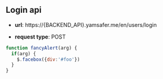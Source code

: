## Login api

* **url**:
https://{BACKEND_API}.yamsafer.me/en/users/login

* **request type**:
POST

```javascript
function fancyAlert(arg) {
  if(arg) {
    $.facebox({div:'#foo'})
  }
}
```

